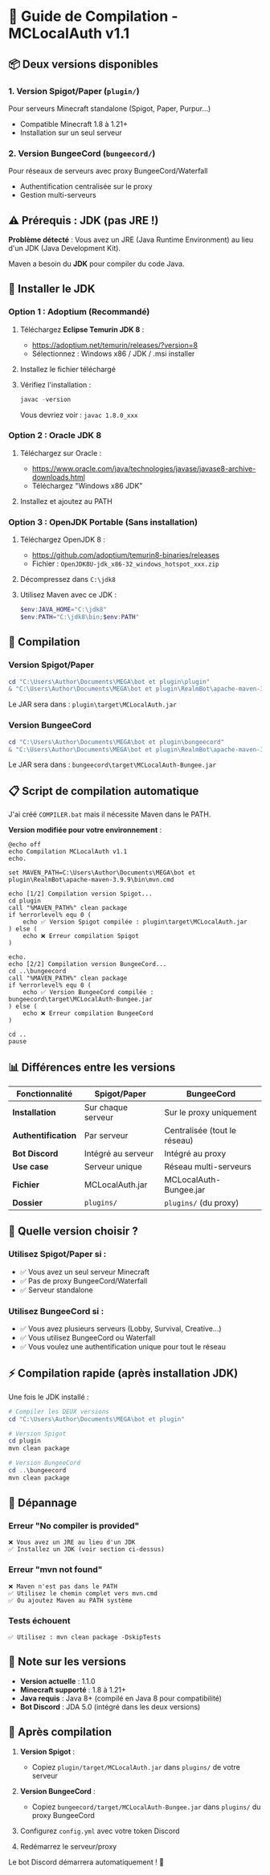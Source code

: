 ﻿# 🔨 Guide de Compilation - MCLocalAuth v1.1

## 📦 Deux versions disponibles

### 1. **Version Spigot/Paper** (`plugin/`)
Pour serveurs Minecraft standalone (Spigot, Paper, Purpur...)
- Compatible Minecraft 1.8 à 1.21+
- Installation sur un seul serveur

### 2. **Version BungeeCord** (`bungeecord/`)
Pour réseaux de serveurs avec proxy BungeeCord/Waterfall
- Authentification centralisée sur le proxy
- Gestion multi-serveurs

## ⚠️ Prérequis : JDK (pas JRE !)

**Problème détecté** : Vous avez un JRE (Java Runtime Environment) au lieu d'un JDK (Java Development Kit).

Maven a besoin du **JDK** pour compiler du code Java.

## 🔧 Installer le JDK

### Option 1 : Adoptium (Recommandé)

1. Téléchargez **Eclipse Temurin JDK 8** :
   - https://adoptium.net/temurin/releases/?version=8
   - Sélectionnez : Windows x86 / JDK / .msi installer
   
2. Installez le fichier téléchargé

3. Vérifiez l'installation :
   ```powershell
   javac -version
   ```
   Vous devriez voir : `javac 1.8.0_xxx`

### Option 2 : Oracle JDK 8

1. Téléchargez sur Oracle :
   - https://www.oracle.com/java/technologies/javase/javase8-archive-downloads.html
   - Téléchargez "Windows x86 JDK"
   
2. Installez et ajoutez au PATH

### Option 3 : OpenJDK Portable (Sans installation)

1. Téléchargez OpenJDK 8 :
   - https://github.com/adoptium/temurin8-binaries/releases
   - Fichier : `OpenJDK8U-jdk_x86-32_windows_hotspot_xxx.zip`
   
2. Décompressez dans `C:\jdk8`

3. Utilisez Maven avec ce JDK :
   ```powershell
   $env:JAVA_HOME="C:\jdk8"
   $env:PATH="C:\jdk8\bin;$env:PATH"
   ```

## 🚀 Compilation

### Version Spigot/Paper

```powershell
cd "C:\Users\Author\Documents\MEGA\bot et plugin\plugin"
& "C:\Users\Author\Documents\MEGA\bot et plugin\RealmBot\apache-maven-3.9.9\bin\mvn.cmd" clean package
```

Le JAR sera dans : `plugin\target\MCLocalAuth.jar`

### Version BungeeCord

```powershell
cd "C:\Users\Author\Documents\MEGA\bot et plugin\bungeecord"
& "C:\Users\Author\Documents\MEGA\bot et plugin\RealmBot\apache-maven-3.9.9\bin\mvn.cmd" clean package
```

Le JAR sera dans : `bungeecord\target\MCLocalAuth-Bungee.jar`

## 📋 Script de compilation automatique

J'ai créé `COMPILER.bat` mais il nécessite Maven dans le PATH.

**Version modifiée pour votre environnement** :

```batch
@echo off
echo Compilation MCLocalAuth v1.1
echo.

set MAVEN_PATH=C:\Users\Author\Documents\MEGA\bot et plugin\RealmBot\apache-maven-3.9.9\bin\mvn.cmd

echo [1/2] Compilation version Spigot...
cd plugin
call "%MAVEN_PATH%" clean package
if %errorlevel% equ 0 (
    echo ✅ Version Spigot compilée : plugin\target\MCLocalAuth.jar
) else (
    echo ❌ Erreur compilation Spigot
)

echo.
echo [2/2] Compilation version BungeeCord...
cd ..\bungeecord
call "%MAVEN_PATH%" clean package
if %errorlevel% equ 0 (
    echo ✅ Version BungeeCord compilée : bungeecord\target\MCLocalAuth-Bungee.jar
) else (
    echo ❌ Erreur compilation BungeeCord
)

cd ..
pause
```

## 📊 Différences entre les versions

| Fonctionnalité | Spigot/Paper | BungeeCord |
|----------------|--------------|------------|
| **Installation** | Sur chaque serveur | Sur le proxy uniquement |
| **Authentification** | Par serveur | Centralisée (tout le réseau) |
| **Bot Discord** | Intégré au serveur | Intégré au proxy |
| **Use case** | Serveur unique | Réseau multi-serveurs |
| **Fichier** | MCLocalAuth.jar | MCLocalAuth-Bungee.jar |
| **Dossier** | `plugins/` | `plugins/` (du proxy) |

## 🎯 Quelle version choisir ?

### Utilisez **Spigot/Paper** si :
- ✅ Vous avez un seul serveur Minecraft
- ✅ Pas de proxy BungeeCord/Waterfall
- ✅ Serveur standalone

### Utilisez **BungeeCord** si :
- ✅ Vous avez plusieurs serveurs (Lobby, Survival, Creative...)
- ✅ Vous utilisez BungeeCord ou Waterfall
- ✅ Vous voulez une authentification unique pour tout le réseau

## ⚡ Compilation rapide (après installation JDK)

Une fois le JDK installé :

```powershell
# Compiler les DEUX versions
cd "C:\Users\Author\Documents\MEGA\bot et plugin"

# Version Spigot
cd plugin
mvn clean package

# Version BungeeCord
cd ..\bungeecord
mvn clean package
```

## 🐛 Dépannage

### Erreur "No compiler is provided"
```
❌ Vous avez un JRE au lieu d'un JDK
✅ Installez un JDK (voir section ci-dessus)
```

### Erreur "mvn not found"
```
❌ Maven n'est pas dans le PATH
✅ Utilisez le chemin complet vers mvn.cmd
✅ Ou ajoutez Maven au PATH système
```

### Tests échouent
```
✅ Utilisez : mvn clean package -DskipTests
```

## 📝 Note sur les versions

- **Version actuelle** : 1.1.0
- **Minecraft supporté** : 1.8 à 1.21+
- **Java requis** : Java 8+ (compilé en Java 8 pour compatibilité)
- **Bot Discord** : JDA 5.0 (intégré dans les deux versions)

## 🎉 Après compilation

1. **Version Spigot** : 
   - Copiez `plugin/target/MCLocalAuth.jar` dans `plugins/` de votre serveur
   
2. **Version BungeeCord** :
   - Copiez `bungeecord/target/MCLocalAuth-Bungee.jar` dans `plugins/` du proxy BungeeCord

3. Configurez `config.yml` avec votre token Discord

4. Redémarrez le serveur/proxy

Le bot Discord démarrera automatiquement ! 🚀
